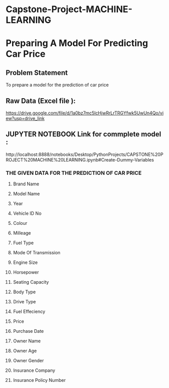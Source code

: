 # Capstone-Project-MACHINE-LEARNING
# Preparing A Model For Predicting Car Price

## Problem Statement

To prepare a model for the prediction of car price 

## Raw Data (Excel file ):
https://drive.google.com/file/d/1a0bz7mc5lcHjwRrLrTRGYfwk5UwUn4Qo/view?usp=drive_link

## JUPYTER NOTEBOOK Link for commplete model : 
 http://localhost:8888/notebooks/Desktop/PythonProjects/CAPSTONE%20PROJECT%20MACHINE%20LEARNING.ipynb#Create-Dummy-Variables

### THE GIVEN DATA FOR THE PREDICTION OF CAR PRICE
  
  1) Brand Name

  2) Model Name
  
  3) Year

  4) Vehicle ID No

  5) Colour

  6) Milleage

  7) Fuel Type

  8) Mode Of Transmission

  9) Engine Size

  10) Horsepower

  11) Seating Capacity

  12) Body Type

  13) Drive Type

  14) Fuel Effeciency

  15) Price

  16) Purchase Date

  17) Owner Name

  18) Owner Age

  19) Owner Gender

  20) Insurance Company

  21) Insurance Policy Number
